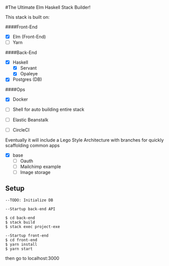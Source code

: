 #The Ultimate Elm Haskell Stack Builder!

This stack is built on:

####Front-End
* [x] Elm (Front-End)
* [ ] Yarn

####Back-End
* [x] Haskell
    * [x] Servant
    * [x] Opaleye
* [x] Postgres (DB)

####Ops
* [x] Docker
* [ ] Shell for auto building entire stack
* [ ] Elastic Beanstalk
* [ ] CircleCI


Eventually it will include a Lego Style Architecture with branches for quickly scaffolding common apps

* [x] base
  * [ ] Oauth
  * [ ] Mailchimp example
  * [ ] Image storage

## Setup

```
--TODO: Initialize DB

--Startup back-end API

$ cd back-end
$ stack build
$ stack exec project-exe

--Startup front-end
$ cd front-end
$ yarn install
$ yarn start
```

then go to localhost:3000

